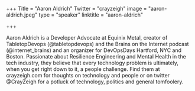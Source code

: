 +++
Title = "Aaron Aldrich"
Twitter = "crayzeigh"
image = "aaron-aldrich.jpeg"
type = "speaker"
linktitle = "aaron-aldrich"

+++

Aaron Aldrich is a Developer Advocate at Equinix Metal, creator of TabletopDevops (@tabletopdevops) and the Brains on the Internet podcast (@internet_brains) and an organizer for DevOpsDays Hartford, NYC and Boston. Passionate about Resilience Engineering and Mental Health in the tech industry, they believe that every technology problem is ultimately, when you get right down to it, a people challenge. Find them at crayzeigh.com for thoughts on technology and people or on twitter @CrayZeigh for a potluck of technology, politics and general tomfoolery.
